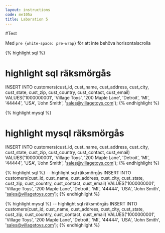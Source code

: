 ```yaml
---
layout: instructions
code: me105a
title: Laboration 5
---
```


<style>
pre {white-space: pre-wrap;}
</style>

#TestMed  `pre {white-space: pre-wrap}` för att inte behöva horisontalscrolla

{% highlight sql %}
# highlight sql räksmörgås
INSERT INTO customers(cust_id, cust_name, cust_address, cust_city, cust_state, cust_zip, cust_country, cust_contact, cust_email)
VALUES('1000000001', 'Village Toys', '200 Maple Lane', 'Detroit', 'MI', '44444', 'USA', 'John Smith', 'sales@villagetoys.com');
{% endhighlight %}


{% highlight mysql %}
# highlight mysql räksmörgås
INSERT INTO customers(cust_id, cust_name, cust_address, cust_city, cust_state, cust_zip, cust_country, cust_contact, cust_email)
VALUES('1000000001', 'Village Toys', '200 Maple Lane', 'Detroit', 'MI', '44444', 'USA', 'John Smith', 'sales@villagetoys.com');
{% endhighlight %}

{% highlight sql %}
-- highlight sql räksmörgås
INSERT INTO customers(cust_id, cust_name, cust_address, cust_city, cust_state, cust_zip, cust_country, cust_contact, cust_email)
VALUES('1000000001', 'Village Toys', '200 Maple Lane', 'Detroit', 'MI', '44444', 'USA', 'John Smith', 'sales@villagetoys.com');
{% endhighlight %}

{% highlight mysql %}
-- highlight sql räksmörgås
INSERT INTO customers(cust_id, cust_name, cust_address, cust_city, cust_state, cust_zip, cust_country, cust_contact, cust_email)
VALUES('1000000001', 'Village Toys', '200 Maple Lane', 'Detroit', 'MI', '44444', 'USA', 'John Smith', 'sales@villagetoys.com');
{% endhighlight %}
